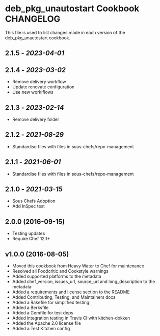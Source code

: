 # deb_pkg_unautostart Cookbook CHANGELOG

This file is used to list changes made in each version of the deb_pkg_unautostart cookbook.

## 2.1.5 - *2023-04-01*

## 2.1.4 - *2023-03-02*

- Remove delivery workflow
- Update renovate configuration
- Use new worklflows

## 2.1.3 - *2023-02-14*

- Remove delivery folder

## 2.1.2 - *2021-08-29*

- Standardise files with files in sous-chefs/repo-management

## 2.1.1 - *2021-06-01*

- Standardise files with files in sous-chefs/repo-management

## 2.1.0 - *2021-03-15*

- Sous Chefs Adoption
- Add InSpec test

## 2.0.0 (2016-09-15)

- Testing updates
- Require Chef 12.1+

## v1.0.0 (2016-08-05)

- Moved this cookbook from Heavy Water to Chef for maintenance
- Resolved all Foodcritic and Cookstyle warnings
- Added supported platforms to the metadata
- Added chef_version, issues_url, source_url and long_description to the metadata
- Added a requirements and license section to the README
- Added Contributing, Testing, and Maintainers docs
- Added a Rakefile for simplified testing
- Added a Berksfile
- Added a Gemfile for test deps
- Added integration testing in Travis CI with kitchen-dokken
- Added the Apache 2.0 license file
- Added a Test Kitchen config
